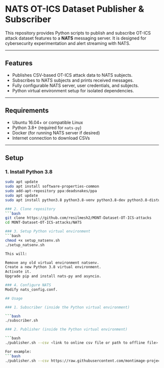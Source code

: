 # NATS OT-ICS Dataset Publisher & Subscriber

This repository provides Python scripts to publish and subscribe OT-ICS attack dataset features to a **NATS** messaging server. It is designed for cybersecurity experimentation and alert streaming with NATS.

---

## Features

- Publishes CSV-based OT-ICS attack data to NATS subjects.
- Subscribes to NATS subjects and prints received messages.
- Fully configurable NATS server, user credentials, and subjects.
- Python virtual environment setup for isolated dependencies.

---

## Requirements

- Ubuntu 16.04+ or compatible Linux
- Python 3.8+ (required for `nats-py`)
- Docker (for running NATS server if desired)
- Internet connection to download CSVs

---

## Setup

### 1. Install Python 3.8

```bash
sudo apt update
sudo apt install software-properties-common
sudo add-apt-repository ppa:deadsnakes/ppa
sudo apt update
sudo apt install python3.8 python3.8-venv python3.8-dev python3.8-distutils

### 2. Clone repository
```bash
git clone https://github.com/resilmesh2/MONT-Dataset-OT-ICS-attacks
cd MONT-Dataset-OT-ICS-attacks/NATS

### 3. Setup Python virtual environment
```bash
chmod +x setup_natsenv.sh
./setup_natsenv.sh

This will:

Remove any old virtual environment natsenv.
Create a new Python 3.8 virtual environment.
Activate it.
Upgrade pip and install nats-py and asyncio.

### 4. Configure NATS
Modify nats_config.conf. 

## Usage

### 1. Subscriber (inside the Python virtual environment)

```bash
./subscriber.sh

### 2. Publisher (inside the Python virtual environment)

```bash
./publisher.sh --csv <link to online csv file or path to offline file>

For example: 
```bash
./publisher.sh --csv https://raw.githubusercontent.com/montimage-projects/OT-ICS-attacks/main/Scenario-2/1-Reconnaissance/normal_scan_features.csv





